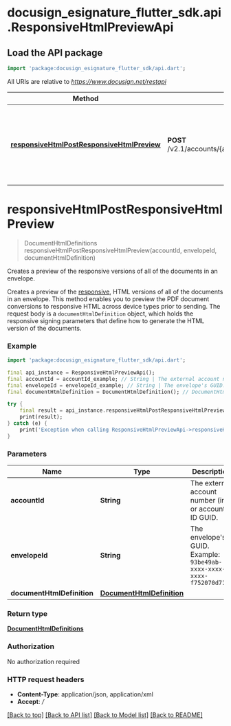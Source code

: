 # docusign_esignature_flutter_sdk.api.ResponsiveHtmlPreviewApi

## Load the API package
```dart
import 'package:docusign_esignature_flutter_sdk/api.dart';
```

All URIs are relative to *https://www.docusign.net/restapi*

Method | HTTP request | Description
------------- | ------------- | -------------
[**responsiveHtmlPostResponsiveHtmlPreview**](ResponsiveHtmlPreviewApi.md#responsivehtmlpostresponsivehtmlpreview) | **POST** /v2.1/accounts/{accountId}/envelopes/{envelopeId}/responsive_html_preview | Creates a preview of the responsive versions of all of the documents in an envelope.


# **responsiveHtmlPostResponsiveHtmlPreview**
> DocumentHtmlDefinitions responsiveHtmlPostResponsiveHtmlPreview(accountId, envelopeId, documentHtmlDefinition)

Creates a preview of the responsive versions of all of the documents in an envelope.

Creates a preview of the [responsive](/docs/esign-rest-api/esign101/concepts/responsive/), HTML versions of all of the documents in an envelope. This method enables you to preview the PDF document conversions to responsive HTML across device types prior to sending.  The request body is a `documentHtmlDefinition` object, which holds the responsive signing parameters that define how to generate the HTML version of the documents. 

### Example
```dart
import 'package:docusign_esignature_flutter_sdk/api.dart';

final api_instance = ResponsiveHtmlPreviewApi();
final accountId = accountId_example; // String | The external account number (int) or account ID GUID.
final envelopeId = envelopeId_example; // String | The envelope's GUID.   Example: `93be49ab-xxxx-xxxx-xxxx-f752070d71ec` 
final documentHtmlDefinition = DocumentHtmlDefinition(); // DocumentHtmlDefinition | 

try {
    final result = api_instance.responsiveHtmlPostResponsiveHtmlPreview(accountId, envelopeId, documentHtmlDefinition);
    print(result);
} catch (e) {
    print('Exception when calling ResponsiveHtmlPreviewApi->responsiveHtmlPostResponsiveHtmlPreview: $e\n');
}
```

### Parameters

Name | Type | Description  | Notes
------------- | ------------- | ------------- | -------------
 **accountId** | **String**| The external account number (int) or account ID GUID. | 
 **envelopeId** | **String**| The envelope's GUID.   Example: `93be49ab-xxxx-xxxx-xxxx-f752070d71ec`  | 
 **documentHtmlDefinition** | [**DocumentHtmlDefinition**](DocumentHtmlDefinition.md)|  | [optional] 

### Return type

[**DocumentHtmlDefinitions**](DocumentHtmlDefinitions.md)

### Authorization

No authorization required

### HTTP request headers

 - **Content-Type**: application/json, application/xml
 - **Accept**: */*

[[Back to top]](#) [[Back to API list]](../README.md#documentation-for-api-endpoints) [[Back to Model list]](../README.md#documentation-for-models) [[Back to README]](../README.md)

